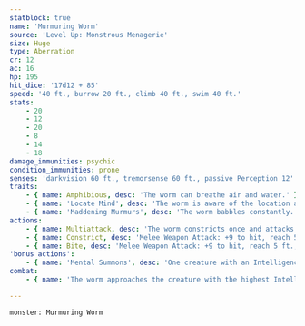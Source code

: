 ```yaml
---
statblock: true
name: 'Murmuring Worm'
source: 'Level Up: Monstrous Menagerie'
size: Huge
type: Aberration
cr: 12
ac: 16
hp: 195
hit_dice: '17d12 + 85'
speed: '40 ft., burrow 20 ft., climb 40 ft., swim 40 ft.'
stats:
    - 20
    - 12
    - 20
    - 8
    - 14
    - 18
damage_immunities: psychic
condition_immunities: prone
senses: 'darkvision 60 ft., tremorsense 60 ft., passive Perception 12'
traits:
    - { name: Amphibious, desc: 'The worm can breathe air and water.' }
    - { name: 'Locate Mind', desc: 'The worm is aware of the location and relative intelligence of all creatures with Intelligence scores greater than 3 within 500 feet.' }
    - { name: 'Maddening Murmurs', desc: 'The worm babbles constantly. A non-aberrant creature that starts its turn within 30 feet and can hear its murmurs makes a DC 14 Intelligence saving throw. On a failure, the creature takes 10 (3d6) psychic damage and is confused until the start of its next turn.' }
actions:
    - { name: Multiattack, desc: 'The worm constricts once and attacks once with its bite.' }
    - { name: Constrict, desc: 'Melee Weapon Attack: +9 to hit, reach 5 ft., one creature. Hit: 21 (3d10 + 5) bludgeoning damage. The target is grappled (escape DC 17) and restrained while grappled.' }
    - { name: Bite, desc: 'Melee Weapon Attack: +9 to hit, reach 5 ft., one creature. Hit: 21 (3d10 + 5) piercing damage. If the target is killed by this attack, the worm eats its head.' }
'bonus actions':
    - { name: 'Mental Summons', desc: 'One creature with an Intelligence score greater than 3 within 120 feet makes a DC 16 Wisdom saving throw. On a failure, it uses its reaction to move up to its Speed towards the worm by the shortest route possible, avoiding hazards but not opportunity attacks. This is a magical charm effect.' }
combat:
    - { name: 'The worm approaches the creature with the highest Intelligence score while using its Mental Summons on that creature', desc: "On the way to its intended victim, it attacks any creature next to it, targeting the smartest creature available on its turn. It fights to the death, retreating only if it can't reach any prey." }

---
```

```statblock
monster: Murmuring Worm
```
